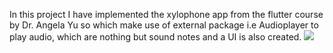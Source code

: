 In this project I have implemented the xylophone app from the flutter course by Dr. Angela Yu so which make use of external package i.e Audioplayer to play audio, which are nothing but sound notes and a UI is also created. 
<img src = https://ibb.co/Wc5JkqX/>
